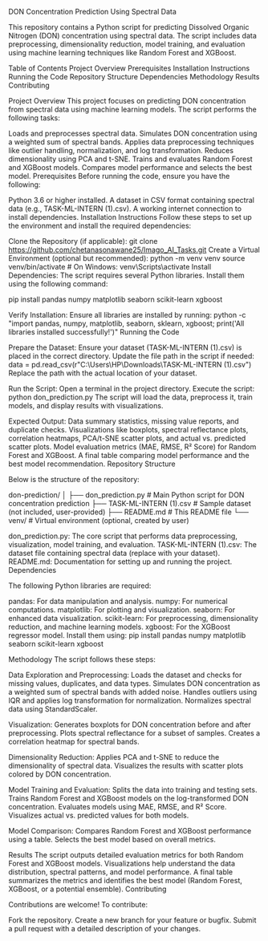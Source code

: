 DON Concentration Prediction Using Spectral Data


This repository contains a Python script for predicting Dissolved Organic Nitrogen (DON) concentration using spectral data. The script includes data preprocessing, dimensionality reduction, model training, and evaluation using machine learning techniques like Random Forest and XGBoost.

Table of Contents
Project Overview
Prerequisites
Installation Instructions
Running the Code
Repository Structure
Dependencies
Methodology
Results
Contributing


Project Overview
This project focuses on predicting DON concentration from spectral data using machine learning models. The script performs the following tasks:

Loads and preprocesses spectral data.
Simulates DON concentration using a weighted sum of spectral bands.
Applies data preprocessing techniques like outlier handling, normalization, and log transformation.
Reduces dimensionality using PCA and t-SNE.
Trains and evaluates Random Forest and XGBoost models.
Compares model performance and selects the best model.
Prerequisites
Before running the code, ensure you have the following:

Python 3.6 or higher installed.
A dataset in CSV format containing spectral data (e.g., TASK-ML-INTERN (1).csv).
A working internet connection to install dependencies.
Installation Instructions
Follow these steps to set up the environment and install the required dependencies:

Clone the Repository (if applicable): git clone https://github.com/chetanasonawane25/Imago_AI_Tasks.git
Create a Virtual Environment (optional but recommended): python -m venv venv source venv/bin/activate # On Windows: venv\Scripts\activate
Install Dependencies: The script requires several Python libraries. Install them using the following command:

pip install pandas numpy matplotlib seaborn scikit-learn xgboost

Verify Installation: Ensure all libraries are installed by running:
python -c "import pandas, numpy, matplotlib, seaborn, sklearn, xgboost; print('All libraries installed successfully!')"
Running the Code

Prepare the Dataset:
Ensure your dataset (TASK-ML-INTERN (1).csv) is placed in the correct directory.
Update the file path in the script if needed: data = pd.read_csv(r"C:\Users\HP\Downloads\TASK-ML-INTERN (1).csv") Replace the path with the actual location of your dataset.

Run the Script:
Open a terminal in the project directory.
Execute the script: python don_prediction.py
The script will load the data, preprocess it, train models, and display results with visualizations.

Expected Output:
Data summary statistics, missing value reports, and duplicate checks.
Visualizations like boxplots, spectral reflectance plots, correlation heatmaps, PCA/t-SNE scatter plots, and actual vs. predicted scatter plots.
Model evaluation metrics (MAE, RMSE, R² Score) for Random Forest and XGBoost.
A final table comparing model performance and the best model recommendation.
Repository Structure

Below is the structure of the repository:

don-prediction/
│
├── don_prediction.py           # Main Python script for DON concentration prediction
├── TASK-ML-INTERN (1).csv      # Sample dataset (not included, user-provided)
├── README.md                   # This README file
└── venv/                       # Virtual environment (optional, created by user)

don_prediction.py: The core script that performs data preprocessing, visualization, model training, and evaluation.
TASK-ML-INTERN (1).csv: The dataset file containing spectral data (replace with your dataset).
README.md: Documentation for setting up and running the project.
Dependencies


The following Python libraries are required:

pandas: For data manipulation and analysis.
numpy: For numerical computations.
matplotlib: For plotting and visualization.
seaborn: For enhanced data visualization.
scikit-learn: For preprocessing, dimensionality reduction, and machine learning models.
xgboost: For the XGBoost regressor model.
Install them using:
pip install pandas numpy matplotlib seaborn scikit-learn xgboost

Methodology
The script follows these steps:

Data Exploration and Preprocessing:
Loads the dataset and checks for missing values, duplicates, and data types.
Simulates DON concentration as a weighted sum of spectral bands with added noise.
Handles outliers using IQR and applies log transformation for normalization.
Normalizes spectral data using StandardScaler.

Visualization:
Generates boxplots for DON concentration before and after preprocessing.
Plots spectral reflectance for a subset of samples.
Creates a correlation heatmap for spectral bands.

Dimensionality Reduction:
Applies PCA and t-SNE to reduce the dimensionality of spectral data.
Visualizes the results with scatter plots colored by DON concentration.

Model Training and Evaluation:
Splits the data into training and testing sets.
Trains Random Forest and XGBoost models on the log-transformed DON concentration.
Evaluates models using MAE, RMSE, and R² Score.
Visualizes actual vs. predicted values for both models.

Model Comparison:
Compares Random Forest and XGBoost performance using a table.
Selects the best model based on overall metrics.

Results
The script outputs detailed evaluation metrics for both Random Forest and XGBoost models.
Visualizations help understand the data distribution, spectral patterns, and model performance.
A final table summarizes the metrics and identifies the best model (Random Forest, XGBoost, or a potential ensemble).
Contributing

Contributions are welcome! To contribute:

Fork the repository.
Create a new branch for your feature or bugfix.
Submit a pull request with a detailed description of your changes.
